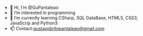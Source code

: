 - 👋 Hi, I’m @GuPantaleao
- 👀 I’m interested in programming
- 🌱 I’m currently learning CSharp, SQL DataBase, HTML5, CSS3, JavaScrip and Python3
- 📫 Contact:gustavobritopantaleao@gmail.com 
